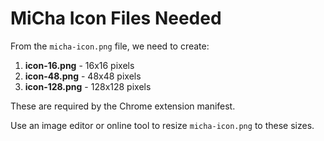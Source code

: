 # MiCha Icon Files Needed

From the `micha-icon.png` file, we need to create:

1. **icon-16.png** - 16x16 pixels
2. **icon-48.png** - 48x48 pixels  
3. **icon-128.png** - 128x128 pixels

These are required by the Chrome extension manifest.

Use an image editor or online tool to resize `micha-icon.png` to these sizes.